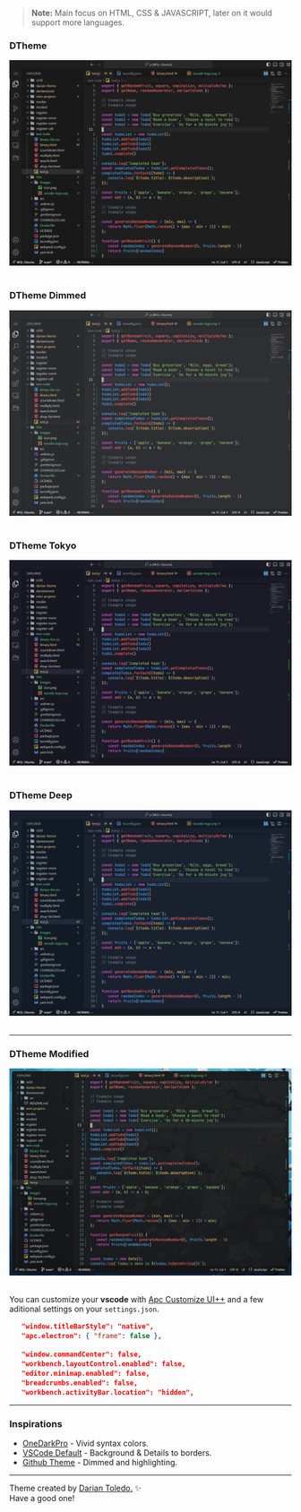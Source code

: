 > **Note:**
> Main focus on HTML, CSS & JAVASCRIPT, later on it would support more languages.

### DTheme

![Darian Theme](images/theme.png)
&nbsp;

### DTheme Dimmed

![Darian Theme](images/theme-dimmed.png)
&nbsp;

### DTheme Tokyo

![Darian Theme Enhanced](images/theme-enhanced.png)
&nbsp;

### DTheme Deep

![Darian Theme Plus](images/theme-plus.png)
&nbsp;

---

### DTheme Modified

![Darian Theme - Modify](images/mtheme.png)
&nbsp;

You can customize your **vscode** with [Apc Customize UI++](https://marketplace.visualstudio.com/items?itemName=drcika.apc-extension) and a few aditional settings on your `settings.json`.

```json
   "window.titleBarStyle": "native",
   "apc.electron": { "frame": false },

   "window.commandCenter": false,
   "workbench.layoutControl.enabled": false,
   "editor.minimap.enabled": false,
   "breadcrumbs.enabled": false,
   "workbench.activityBar.location": "hidden",
```

---

### Inspirations

-  [OneDarkPro](https://github.com/Binaryify/OneDark-Pro) - Vivid syntax colors.
-  [VSCode Default]() - Background & Details to borders.
-  [Github Theme](https://github.com/primer/github-vscode-theme) - Dimmed and highlighting.

---

Theme created by <a href="https://github.com/darianmorat">Darian Toledo.</a> ✨ <br />
Have a good one!
